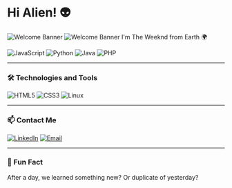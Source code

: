 # Hi Alien! 👽
![Welcome Banner](https://i.giphy.com/media/v1.Y2lkPTc5MGI3NjExMDFibWppZ2h6c3MxNnRpd2J5NG9hcjh5bWlzODQwdXBqNnc0c2E4dCZlcD12MV9pbnRlcm5hbF9naWZfYnlfaWQmY3Q9Zw/xTiTnBSIn7vTqCDKJW/giphy.gif)
![Welcome Banner](https://i.giphy.com/media/v1.Y2lkPTc5MGI3NjExOW54bnBqanhlOGM1d3lidjNreGVnZ3g0aXU4Z3o1b2U2bDNyejQwOCZlcD12MV9pbnRlcm5hbF9naWZfYnlfaWQmY3Q9Zw/phwcO1vmJhqTrwKp2h/giphy.gif)
I'm The Weeknd from Earth 🌍

![JavaScript](https://img.shields.io/badge/-JavaScript-F7DF1E?style=flat&logo=javascript&logoColor=black)
![Python](https://img.shields.io/badge/-Python-3776AB?style=flat&logo=python&logoColor=white)
![Java](https://img.shields.io/badge/-Java-007396?style=flat&logo=java&logoColor=white)
![PHP](https://img.shields.io/badge/-PHP-777BB4?style=flat&logo=php&logoColor=white)

---

### 🛠 Technologies and Tools
![HTML5](https://img.shields.io/badge/-HTML5-E34F26?style=flat&logo=html5&logoColor=white)
![CSS3](https://img.shields.io/badge/-CSS3-1572B6?style=flat&logo=css3&logoColor=white)
![Linux](https://img.shields.io/badge/-Linux-FCC624?style=flat&logo=linux&logoColor=black)

---

### 📫 Contact Me
[![LinkedIn](https://img.shields.io/badge/-LinkedIn-blue?style=flat&logo=linkedin&logoColor=white)](https://www.facebook.com/luttana.kone/)
[![Email](https://img.shields.io/badge/-Gmail-D14836?style=flat&logo=gmail&logoColor=white)](mailto:227480201is001@vanlanguni.vn)

---

### 🌟 Fun Fact
After a day, we learned something new? Or duplicate of yesterday? 


